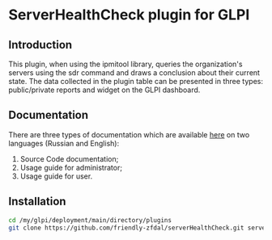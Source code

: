 # ServerHealthCheck plugin for GLPI

## Introduction

This plugin, when using the ipmitool library, queries the organization's servers using
the sdr command and draws a conclusion about their current state. The data collected
in the plugin table can be presented in three types: public/private reports and widget on the GLPI dashboard.

## Documentation

There are three types of documentation which are available [here](https://github.com/friendly-zfdal/serverHealthCheck/blob/main/Docs)
on two languages (Russian and English):
1) Source Code documentation;
2) Usage guide for administrator;
3) Usage guide for user.

## Installation

```sh
cd /my/glpi/deployment/main/directory/plugins
git clone https://github.com/friendly-zfdal/serverHealthCheck.git serverhealthcheck